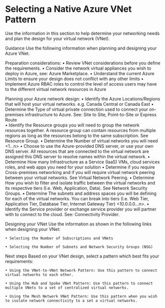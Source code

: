 # Selecting a Native Azure VNet Pattern

Use the information in this section to help determine your networking needs and plan the design for your virtual network (VNet). 


Guidance
Use the following information when planning and designing your Azure VNet.

Preparation considerations:
	• Review VNet considerations before you define the requirements.
	• Consider the network virtual appliances you wish to deploy in Azure, see:  Azure Marketplace. 
	• Understand the current Azure Limits to ensure your design does not conflict with any other limits
	• Implement Azure RBAC roles to control the level of access users may have to the different virtual network resources in Azure
	
Planning your Azure network design:
	• Identify the Azure Locations/Regions that will host your virtual networks.  e.g. Canada Central or Canada East 
	• Determine the Type of virtual private connection used to connect your on-premises infrastructure to Azure. See: Site to Site, Point-to-Site or Express Route  
	• Identify the Resource groups you will need to group the network resources together. A resource group can contain resources from multiple regions as long as the resources belong to the same subscription. See Resource Group. 
	• Determine the Number of virtual networks you will need <1...n> 
	• Choose to use the Azure-provided DNS server, or use your own DNS server. All resources that are connected to the virtual network are assigned this DNS server to resolve names within the virtual network.
	• Determine How many Infrastructure as a Service (IaaS) VMs, cloud services roles, and web apps you need for your solution
	• Determine if you require Cross-premises networking and if you will require virtual network peering between your virtual networks. See Virtual Network Peering. 
	• Determine How you wish to filter and isolate traffic between the virtual networks and its respective tiers (I.e. Web, Application, Data). See Network Security Groups. 
	• Determine The subnets and address spaces you will be defining for each of the virtual networks. You can break into tiers (I.e. Web Tier, Application Tier, Database Tier, Internet Gateway Tier) <10.0.0.0...n>. 
	• Identify the Service provider or exchange service provider you will partner with to connect to the cloud.  See: Connectivity Provider. 

Designing your VNet
Use the information as shown in the following links when designing your VNet:

	• Selecting the Number of Subscriptions and VNets

	• Selecting the Number of Subnets and Network Security Groups (NSG)



Next steps
Based on your VNet design, select a pattern which best fits your requirements:

	• Using the VNet-to-VNet Network Pattern: Use this pattern to connect virtual networks to each other.
	 
	• Using the Hub and Spoke VNet Pattern: Use this pattern to connect multiple VNets to a set of centralized virtual networks.
	
	• Using the Mesh Network VNet Pattern: Use this pattern when you wish to isolate network connectivity to a set a virtual networks.

